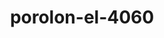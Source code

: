 ---
title: porolon-el-4060
layout: product
permalink: /catalog/:path
type: "product"

prod_title: Поролон EL 4060
prod_short_desc: Поролон вторичного вспенивания с высокой плотностью, широко применяемый в мебельной и автомобильной промышленности.
prod_full_desc: <strong>Поролон EL 4060</strong> отличается высоким показателем долговечности эксплуатации, превосходной эластичностью и восстанавливаемостью. Этой марке поролона свойственно наличие ячеек небольших размеров, которые способствуют обеспечению комфортности материала.
prod_image: /images/pic300.jpg
prod_message: При заказе товара пожалуйста уточните необходимые параметры (толщина, размер листа и количество листов).

price: 450 руб./лист

add_images:
 - image_path: /images/pic300.jpg
   title: first alt
 - image_path: /images/pic300.jpg
   title: second alt
 - image_path: /images/pic300.jpg
   title: first alt
 - image_path: /images/pic300.jpg
   title: first alt
   
chars:
 - "Плотность, кг/м3: 30"
 - "Состав: 100% ППУ"
 - "Размер листа, м: 1х2, 1,5х2"
 - "Толщина, мм: 30, 40, 50, 60, 80, 100"
---